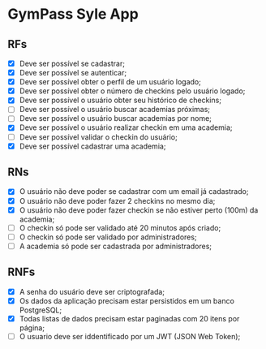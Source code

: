 # GymPass Syle App

## RFs

- [x] Deve ser possível se cadastrar;
- [x] Deve ser possível se autenticar;
- [x] Deve ser possível obter o perfil de um usuário logado;
- [x] Deve ser possível obter o número de checkins pelo usuário logado;
- [x] Deve ser possível o usuário obter seu histórico de checkins;
- [ ] Deve ser possível o usuário buscar academias próximas;
- [ ] Deve ser possível o usuário buscar academias por nome;
- [x] Deve ser possível o usuário realizar checkin em uma academia;
- [ ] Deve ser possível validar o checkin do usuário;
- [x] Deve ser possível cadastrar uma academia;

## RNs

- [x] O usuário não deve poder se cadastrar com um email já cadastrado;
- [x] O usuário não deve poder fazer 2 checkins no mesmo dia;
- [x] O usuário não deve poder fazer checkin se não estiver perto (100m) da academia;
- [ ] O checkin só pode ser validado até 20 minutos após criado;
- [ ] O checkin só pode ser validado por administradores;
- [ ] A academia só pode ser cadastrada por administradores;

## RNFs

- [x] A senha do usuário deve ser criptografada;
- [x] Os dados da aplicação precisam estar persistidos em um banco PostgreSQL;
- [x] Todas listas de dados precisam estar paginadas com 20 itens por página;
- [ ] O usuario deve ser iddentificado por um JWT (JSON Web Token);
